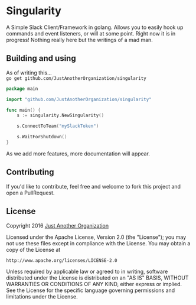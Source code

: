 # Singularity   

A Simple Slack Client/Framework in golang. Allows you to easily hook up commands and event listeners, or will at some point. Right now it is in progress! Nothing really here but the writings of a mad man.

## Building and using   
As of writing this...   
`go get github.com/JustAnotherOrganization/singularity`   
``` Go
package main

import "github.com/JustAnotherOrganization/singularity"

func main() {
	s := singularity.NewSingularity()

	s.ConnectToTeam("mySlackToken")

	s.WaitForShutdown()
}
```

As we add more features, more documentation will appear.

## Contributing  
If you'd like to contribute, feel free and welcome to fork this project and open a PullRequest. 

## License   

Copyright 2016 [Just Another Organization](https://github.com/JustAnotherOrganization)

Licensed under the Apache License, Version 2.0 (the "License");
you may not use these files except in compliance with the License.
You may obtain a copy of the License at

    http://www.apache.org/licenses/LICENSE-2.0

Unless required by applicable law or agreed to in writing, software
distributed under the License is distributed on an "AS IS" BASIS,
WITHOUT WARRANTIES OR CONDITIONS OF ANY KIND, either express or implied.
See the License for the specific language governing permissions and
limitations under the License.
